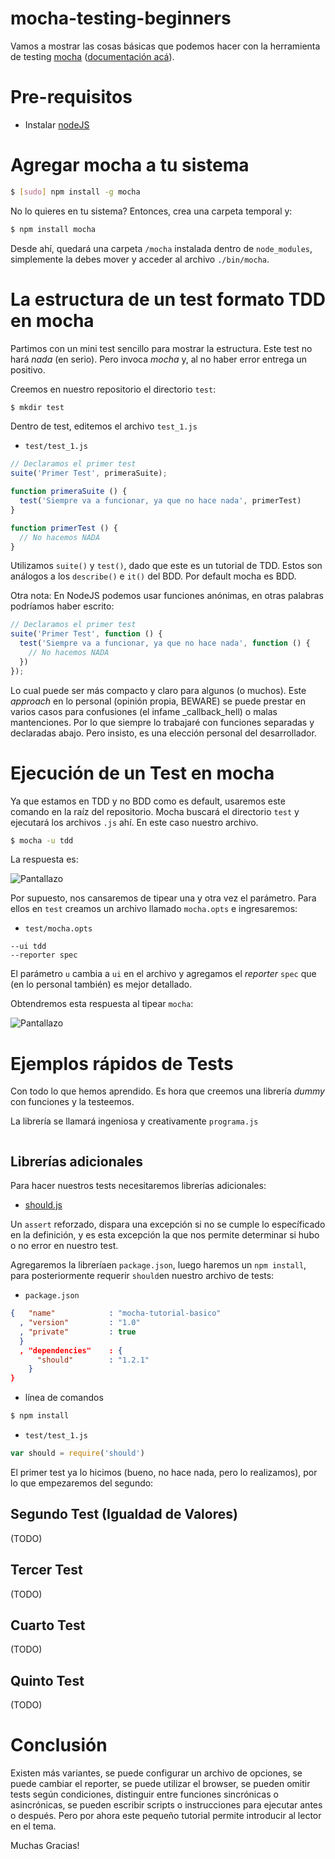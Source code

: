mocha-testing-beginners
=======================

Vamos a mostrar las cosas básicas que podemos hacer con la herramienta de testing [mocha](https://github.com/visionmedia/mocha) ([documentación acá](http://visionmedia.github.com/mocha/)).

# Pre-requisitos

* Instalar [nodeJS](http://nodejs.org/)

# Agregar mocha a tu sistema

````bash
$ [sudo] npm install -g mocha
````

No lo quieres en tu sistema? Entonces, crea una carpeta temporal y:

````bash
$ npm install mocha
````
Desde ahí, quedará una carpeta `/mocha` instalada dentro de `node_modules`, simplemente la debes mover y acceder al archivo `./bin/mocha`.

# La estructura de un test formato TDD en mocha

Partimos con un mini test sencillo para mostrar la estructura. Este test no hará _nada_ (en serio). Pero invoca _mocha_ y, al no haber error entrega un positivo.

Creemos en nuestro repositorio el directorio `test`:

````bash
$ mkdir test
````

Dentro de test, editemos el archivo `test_1.js`

* `test/test_1.js`

````js
// Declaramos el primer test
suite('Primer Test', primeraSuite);

function primeraSuite () {
  test('Siempre va a funcionar, ya que no hace nada', primerTest)
}

function primerTest () {
  // No hacemos NADA
}
````

Utilizamos `suite()` y `test()`, dado que este es un tutorial de TDD. Estos son análogos a los `describe()` e `it()` del BDD. Por default mocha es BDD.

Otra nota: En NodeJS podemos usar funciones anónimas, en otras palabras podríamos haber escrito:

````js
// Declaramos el primer test
suite('Primer Test', function () {
  test('Siempre va a funcionar, ya que no hace nada', function () {
    // No hacemos NADA
  })
});
````

Lo cual puede ser más compacto y claro para algunos (o muchos). Este _approach_ en lo personal (opinión propia, BEWARE) se puede prestar en varios casos para confusiones (el infame _callback_hell) o malas mantenciones. Por lo que siempre lo trabajaré con funciones separadas y declaradas abajo. Pero insisto, es una elección personal del desarrollador.

# Ejecución de un Test en mocha

Ya que estamos en TDD y no BDD como es default, usaremos este comando en la raíz del repositorio. Mocha buscará el directorio `test` y ejecutará los archivos `.js` ahí. En este caso nuestro archivo.

````bash
$ mocha -u tdd
````

La respuesta es:

![Pantallazo](http://cl.ly/image/2t3X3g1I2Z0h/Screen%20Shot%202013-01-09%20at%202.38.56%20PM.png)

Por supuesto, nos cansaremos de tipear una y otra vez el parámetro. Para ellos en `test` creamos un archivo llamado `mocha.opts` e ingresaremos:

* `test/mocha.opts`

````
--ui tdd
--reporter spec
````

El parámetro `u` cambia a `ui` en el archivo y agregamos el _reporter_ `spec` que (en lo personal también) es mejor detallado.

Obtendremos esta respuesta al tipear `mocha`:

![Pantallazo](http://cl.ly/image/0r0T2O0D0K2H/Screen%20Shot%202013-01-09%20at%202.43.28%20PM.png)

# Ejemplos rápidos de Tests

Con todo lo que hemos aprendido. Es hora que creemos una librería _dummy_ con funciones y la testeemos.

La librería se llamará ingeniosa y creativamente `programa.js`

````js

````

## Librerías adicionales

Para hacer nuestros tests necesitaremos librerías adicionales:

* [should.js](https://github.com/visionmedia/should.js/)

Un `assert` reforzado, dispara una excepción si no se cumple lo específicado en la definición, y es esta excepción la que nos permite determinar si hubo o no error en nuestro test.

Agregaremos la libreríaen `package.json`, luego haremos un `npm install`, para posteriormente requerir `should`en nuestro archivo de tests:

- `package.json`

````json
{   "name"            : "mocha-tutorial-basico"
  , "version"         : "1.0"
  , "private"         : true
  }
  , "dependencies"    : {
      "should"        : "1.2.1"
    }
}
````

- línea de comandos

````bash
$ npm install
````

- `test/test_1.js`

````js
var should = require('should')
````


El primer test ya lo hicimos (bueno, no hace nada, pero lo realizamos), por lo que empezaremos del segundo:

## Segundo Test (Igualdad de Valores)

(TODO)

## Tercer Test

(TODO)

## Cuarto Test

(TODO)

## Quinto Test

(TODO)

# Conclusión

Existen más variantes, se puede configurar un archivo de opciones, se puede cambiar el reporter, se puede utilizar el browser, se pueden omitir tests según condiciones, distinguir entre funciones sincrónicas o asincrónicas, se pueden escribir scripts o instrucciones para ejecutar antes o después. Pero por ahora este pequeño tutorial permite introducir al lector en el tema.

Muchas Gracias!
